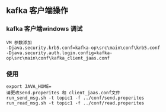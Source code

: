 ## kafka 客户端操作

### kafka 客户端windows 调试
    VM 参数添加 
    -Djava.security.krb5.conf=kafka-op\src\main\conf\krb5.conf 
    -Djava.security.auth.login.config=kafka-op\src\main\conf\kafka_client_jaas.conf
    
### 使用
    export JAVA_HOME=
    请更改send.properites 和 client_jaas.conf文件
    run_send_msg.sh -t topic1 -f ../conf/send.properites
    run_read_msg.sh -t topic1 -f ../conf/read.properites